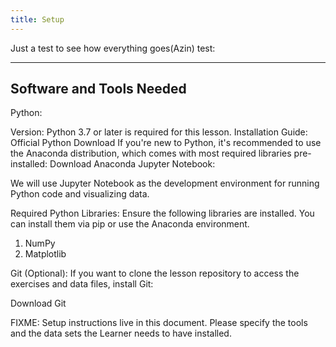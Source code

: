 ```yaml
---
title: Setup
---
```

Just a test to see how everything goes(Azin)
test: 

---
## Software and Tools Needed
Python:

Version: Python 3.7 or later is required for this lesson.
Installation Guide:
Official Python Download
If you're new to Python, it's recommended to use the Anaconda distribution, which comes with most required libraries pre-installed:
Download Anaconda
Jupyter Notebook:

We will use Jupyter Notebook as the development environment for running Python code and visualizing data.


Required Python Libraries: Ensure the following libraries are installed. You can install them via pip or use the Anaconda environment.
1) NumPy
2) Matplotlib

Git (Optional): If you want to clone the lesson repository to access the exercises and data files, install Git:

Download Git

FIXME: Setup instructions live in this document. Please specify the tools and
the data sets the Learner needs to have installed.



